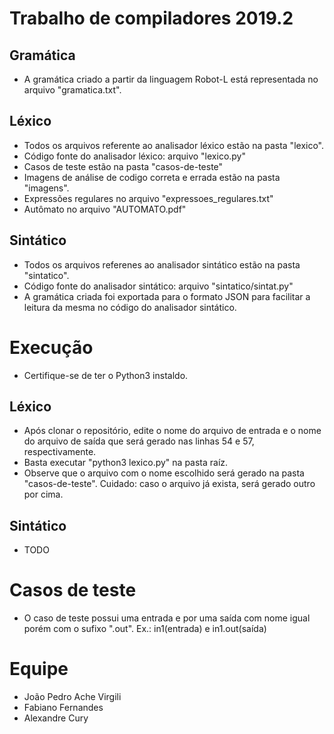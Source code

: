 # Trabalho de compiladores 2019.2

## Gramática
- A gramática criado a partir da linguagem Robot-L está representada no arquivo "gramatica.txt".

## Léxico
- Todos os arquivos referente ao analisador léxico estão na pasta "lexico".
- Código fonte do analisador léxico: arquivo "lexico.py"
- Casos de teste estão na pasta "casos-de-teste"
- Imagens de análise de codigo correta e errada estão na pasta "imagens".
- Expressões regulares no arquivo "expressoes_regulares.txt"
- Autômato no arquivo "AUTOMATO.pdf"


## Sintático
- Todos os arquivos referenes ao analisador sintático estão na pasta "sintatico".
- Código fonte do analisador sintático: arquivo "sintatico/sintat.py"
- A gramática criada foi exportada para o formato JSON para facilitar a leitura da mesma no código do analisador sintático.





# Execução

- Certifique-se de ter o Python3 instaldo.

## Léxico
- Após clonar o repositório, edite o nome do arquivo de entrada e o nome do arquivo de saída que será gerado nas linhas 54 e 57, respectivamente.
- Basta executar "python3 lexico.py" na pasta raíz.
- Observe que o arquivo com o nome escolhido será gerado na pasta "casos-de-teste". Cuidado: caso o arquivo já exista, será gerado outro por cima.

## Sintático
- TODO

# Casos de teste

- O caso de teste possui uma entrada e por uma saída com nome igual porém com o sufixo ".out". Ex.: in1(entrada) e in1.out(saída)

# Equipe

- João Pedro Ache Virgili
- Fabiano Fernandes
- Alexandre Cury
